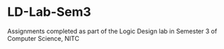 # LD-Lab-Sem3
Assignments completed as part of the Logic Design lab in Semester 3 of Computer Science, NITC
